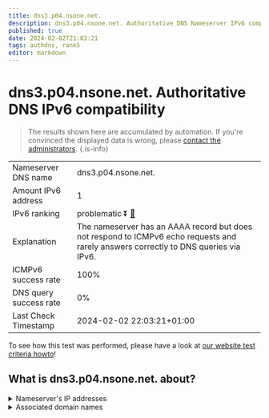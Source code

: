 ```yaml
---
title: dns3.p04.nsone.net.
description: dns3.p04.nsone.net. Authoritative DNS Nameserver IPv6 compatibility
published: true
date: 2024-02-02T21:03:21
tags: authdns, rank5
editor: markdown
---
```


# dns3.p04.nsone.net. Authoritative DNS IPv6 compatibility

> The results shown here are accumulated by automation. If you're convinced the displayed data is wrong, please [contact the administrators](/howto/chat). 
{.is-info}




|   |   |
| - | - |
| Nameserver DNS name | dns3.p04.nsone.net.
| Amount IPv6 address | 1
| IPv6 ranking | problematic :arrow_double_down: [🔗](/howto/ranking) |
| Explanation | The nameserver has an AAAA record but does not respond to ICMPv6 echo requests and rarely answers correctly to DNS queries via IPv6. |
| ICMPv6 success rate | 100%|
| DNS query success rate | 0% |
| Last Check Timestamp | 2024-02-02 22:03:21+01:00 |

To see how this test was performed, please have a look at [our website test criteria howto](/howto/testcriteria/authdns)!


## What is dns3.p04.nsone.net. about?




<details>
<summary>Nameserver's IP addresses</summary>

2620:4d:4000:6259:7:4:0:3

</details>



<details>
<summary>Associated domain names</summary>

www.theguardian.com

</details>
